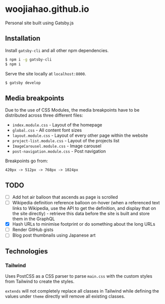 # woojiahao.github.io

Personal site built using Gatsby.js

## Installation

Install `gatsby-cli` and all other npm dependencies.

```bash
$ npm i -g gatsby-cli
$ npm i
```

Serve the site locally at `localhost:8000`.

```bash
$ gatsby develop
```

## Media breakpoints

Due to the use of CSS Modules, the media breakpoints have to be distributed across three different files:

- `index.module.css` - Layout of the homepage
- `global.css` - All content font sizes
- `layout.module.css` - Layout of every other page within the website
- `project-list.module.css` - Layout of the projects list
- `ImageCarousel.module.css` - Image carousel
- `post-navigation.module.css` - Post navigation

Breakpoints go from:

```
420px -> 512px -> 768px -> 1024px
```

## TODO

- [ ] Add hot air balloon that ascends as page is scrolled
- [ ] Wikipedia definition reference balloon on-hover (when a referenced text links to Wikipedia, use the API to get the definition, and display that on the site directly) - retrieve this data before the site is built and store them in the GraphQL
- [X] Hash URLs to minimise footprint or do something about the long URLs
- [ ] Render GitHub gists
- [ ] Blog post thumbnails using Japanese art

## Technologies

### Tailwind

Uses PostCSS as a CSS parser to parse `main.css` with the custom styles from Tailwind to create the styles.

`extends` will not completely replace all classes in Tailwind while defining the values under `theme` directly will remove all existing classes.
